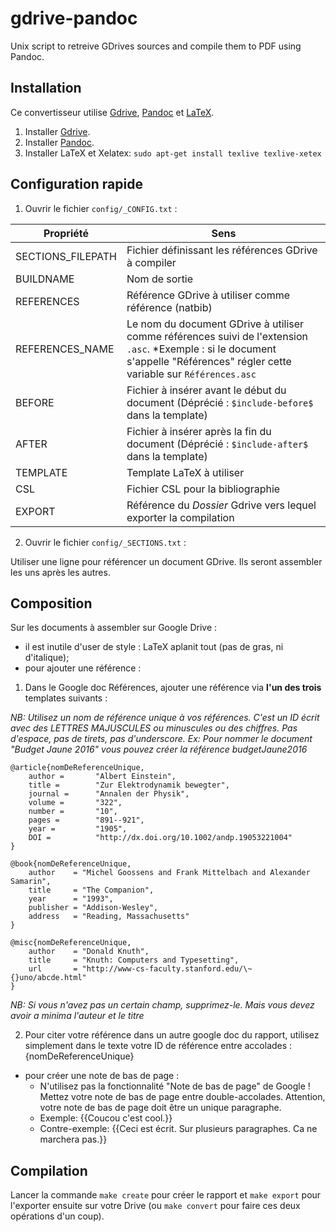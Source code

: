 # gdrive-pandoc
Unix script to retreive GDrives sources and compile them to PDF using Pandoc.

## Installation

Ce convertisseur utilise [Gdrive](https://github.com/prasmussen/gdrive), [Pandoc](http://pandoc.org/) et [LaTeX](https://fr.wikipedia.org/wiki/LaTeX).

1. Installer [Gdrive](https://github.com/prasmussen/gdrive).
2. Installer [Pandoc](http://pandoc.org/).
3. Installer LaTeX et Xelatex:
    `sudo apt-get install texlive texlive-xetex`

## Configuration rapide

1. Ouvrir le fichier `config/_CONFIG.txt` :

| Propriété  |  Sens |
|--------------|--------------|
| SECTIONS_FILEPATH  | Fichier définissant les références GDrive à compiler  |
| BUILDNAME  | Nom de sortie  |
| REFERENCES  |  Référence GDrive à utiliser comme référence (natbib) |
| REFERENCES_NAME  |  Le nom du document GDrive à utiliser comme références suivi de l'extension `.asc`. *Exemple : si le document s'appelle "Références" régler cette variable sur `Références.asc` |
|BEFORE|Fichier à insérer avant le début du document (Déprécié : `$include-before$` dans la template)|
|AFTER|Fichier à insérer après la fin du document (Déprécié : `$include-after$` dans la template)|
|TEMPLATE|Template LaTeX à utiliser|
|CSL|Fichier CSL pour la bibliographie| 
|EXPORT|Référence du *Dossier* Gdrive vers lequel exporter la compilation|

2. Ouvrir le fichier `config/_SECTIONS.txt` :

Utiliser une ligne pour référencer un document GDrive. Ils seront assembler les uns après les autres.

## Composition

Sur les documents à assembler sur Google Drive :

- il est inutile d'user de style : LaTeX aplanit tout (pas de gras, ni d'italique);
- pour ajouter une référence :

1. Dans le Google doc Références, ajouter une référence via **l'un des trois** templates suivants :

*NB: Utilisez un nom de référence unique à vos références. C'est un ID écrit avec des LETTRES MAJUSCULES ou minuscules ou des chiffres. Pas d'espace, pas de tirets, pas d'underscore. Ex: Pour nommer le document "Budget Jaune 2016" vous pouvez créer la référence budgetJaune2016*

```
@article{nomDeReferenceUnique,
    author =       "Albert Einstein",
    title =        "Zur Elektrodynamik bewegter",
    journal =      "Annalen der Physik",
    volume =       "322",
    number =       "10",
    pages =        "891--921",
    year =         "1905",
    DOI =          "http://dx.doi.org/10.1002/andp.19053221004"
}

@book{nomDeReferenceUnique,
    author    = "Michel Goossens and Frank Mittelbach and Alexander Samarin",
    title     = "The Companion",
    year      = "1993",
    publisher = "Addison-Wesley",
    address   = "Reading, Massachusetts"
}

@misc{nomDeReferenceUnique,
    author    = "Donald Knuth",
    title     = "Knuth: Computers and Typesetting",
    url       = "http://www-cs-faculty.stanford.edu/\~{}uno/abcde.html"
}
```

*NB: Si vous n'avez pas un certain champ, supprimez-le. Mais vous devez avoir a minima l'auteur et le titre*

2. Pour citer votre référence dans un autre google doc du rapport, utilisez simplement dans le texte votre ID de référence entre accolades : {nomDeReferenceUnique}

- pour créer une note de bas de page :
    - N'utilisez pas la fonctionnalité "Note de bas de page" de Google ! Mettez votre note de bas de page entre double-accolades. Attention, votre note de bas de page doit être un unique paragraphe.
    - Exemple: {{Coucou c'est cool.}}
    - Contre-exemple: {{Ceci est écrit.
    Sur plusieurs paragraphes.
    Ca ne marchera pas.}}


## Compilation

Lancer la commande `make create` pour créer le rapport et `make export` pour l'exporter ensuite sur votre Drive (ou `make convert` pour faire ces deux opérations d'un coup).

